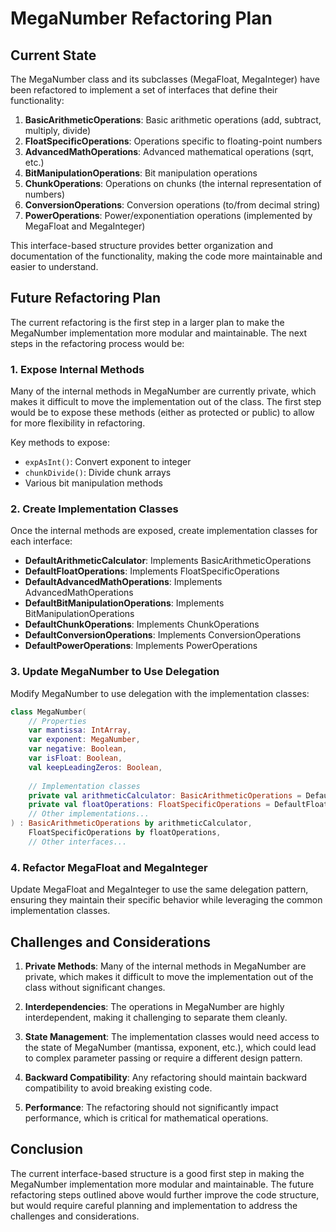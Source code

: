 # MegaNumber Refactoring Plan

## Current State

The MegaNumber class and its subclasses (MegaFloat, MegaInteger) have been refactored to implement a set of interfaces that define their functionality:

1. **BasicArithmeticOperations**: Basic arithmetic operations (add, subtract, multiply, divide)
2. **FloatSpecificOperations**: Operations specific to floating-point numbers
3. **AdvancedMathOperations**: Advanced mathematical operations (sqrt, etc.)
4. **BitManipulationOperations**: Bit manipulation operations
5. **ChunkOperations**: Operations on chunks (the internal representation of numbers)
6. **ConversionOperations**: Conversion operations (to/from decimal string)
7. **PowerOperations**: Power/exponentiation operations (implemented by MegaFloat and MegaInteger)

This interface-based structure provides better organization and documentation of the functionality, making the code more maintainable and easier to understand.

## Future Refactoring Plan

The current refactoring is the first step in a larger plan to make the MegaNumber implementation more modular and maintainable. The next steps in the refactoring process would be:

### 1. Expose Internal Methods

Many of the internal methods in MegaNumber are currently private, which makes it difficult to move the implementation out of the class. The first step would be to expose these methods (either as protected or public) to allow for more flexibility in refactoring.

Key methods to expose:
- `expAsInt()`: Convert exponent to integer
- `chunkDivide()`: Divide chunk arrays
- Various bit manipulation methods

### 2. Create Implementation Classes

Once the internal methods are exposed, create implementation classes for each interface:

- **DefaultArithmeticCalculator**: Implements BasicArithmeticOperations
- **DefaultFloatOperations**: Implements FloatSpecificOperations
- **DefaultAdvancedMathOperations**: Implements AdvancedMathOperations
- **DefaultBitManipulationOperations**: Implements BitManipulationOperations
- **DefaultChunkOperations**: Implements ChunkOperations
- **DefaultConversionOperations**: Implements ConversionOperations
- **DefaultPowerOperations**: Implements PowerOperations

### 3. Update MegaNumber to Use Delegation

Modify MegaNumber to use delegation with the implementation classes:

```kotlin
class MegaNumber(
    // Properties
    var mantissa: IntArray,
    var exponent: MegaNumber,
    var negative: Boolean,
    var isFloat: Boolean,
    val keepLeadingZeros: Boolean,
    
    // Implementation classes
    private val arithmeticCalculator: BasicArithmeticOperations = DefaultArithmeticCalculator(),
    private val floatOperations: FloatSpecificOperations = DefaultFloatOperations(),
    // Other implementations...
) : BasicArithmeticOperations by arithmeticCalculator,
    FloatSpecificOperations by floatOperations,
    // Other interfaces...
```

### 4. Refactor MegaFloat and MegaInteger

Update MegaFloat and MegaInteger to use the same delegation pattern, ensuring they maintain their specific behavior while leveraging the common implementation classes.

## Challenges and Considerations

1. **Private Methods**: Many of the internal methods in MegaNumber are private, which makes it difficult to move the implementation out of the class without significant changes.

2. **Interdependencies**: The operations in MegaNumber are highly interdependent, making it challenging to separate them cleanly.

3. **State Management**: The implementation classes would need access to the state of MegaNumber (mantissa, exponent, etc.), which could lead to complex parameter passing or require a different design pattern.

4. **Backward Compatibility**: Any refactoring should maintain backward compatibility to avoid breaking existing code.

5. **Performance**: The refactoring should not significantly impact performance, which is critical for mathematical operations.

## Conclusion

The current interface-based structure is a good first step in making the MegaNumber implementation more modular and maintainable. The future refactoring steps outlined above would further improve the code structure, but would require careful planning and implementation to address the challenges and considerations.